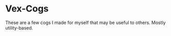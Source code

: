 # Vex-Cogs
These are a few cogs I made for myself that may be useful to others. Mostly utility-based.
